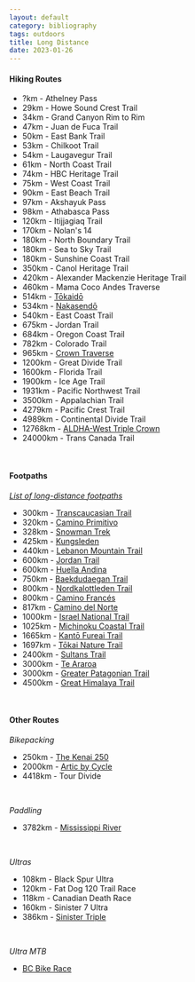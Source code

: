 ```yaml
---
layout: default
category: bibliography
tags: outdoors
title: Long Distance
date: 2023-01-26
---
```


#### Hiking Routes

* ?km - Athelney Pass
* 29km - Howe Sound Crest Trail
* 34km - Grand Canyon Rim to Rim
* 47km - Juan de Fuca Trail
* 50km - East Bank Trail
* 53km - Chilkoot Trail
* 54km - Laugavegur Trail
* 61km - North Coast Trail
* 74km - HBC Heritage Trail
* 75km - West Coast Trail
* 90km - East Beach Trail
* 97km - Akshayuk Pass
* 98km - Athabasca Pass
* 120km - Itijjagiaq Trail
* 170km - Nolan's 14
* 180km - North Boundary Trail
* 180km - Sea to Sky Trail
* 180km - Sunshine Coast Trail
* 350km - Canol Heritage Trail
* 420km - Alexander Mackenzie Heritage Trail
* 460km - Mama Coco Andes Traverse
* 514km - [Tōkaidō](https://en.wikipedia.org/wiki/T%C5%8Dkaid%C5%8D_(road))
* 534km - [Nakasendō](https://en.m.wikipedia.org/wiki/Nakasend%C5%8D)
* 540km - East Coast Trail
* 675km - Jordan Trail
* 684km - Oregon Coast Trail
* 782km - Colorado Trail
* 965km - [Crown Traverse](https://gearjunkie.com/endurance/running/crown-traverse-mike-foote-mike-wolfe)
* 1200km - Great Divide Trail
* 1600km - Florida Trail
* 1900km - Ice Age Trail
* 1931km - Pacific Northwest Trail
* 3500km - Appalachian Trail
* 4279km - Pacific Crest Trail
* 4989km - Continental Divide Trail
* 12768km - [ALDHA-West Triple Crown](https://www.aldhawest.org/triple-crown)
* 24000km - Trans Canada Trail

<br>


#### Footpaths

[*List of long-distance footpaths*](https://en.m.wikipedia.org/wiki/List_of_long-distance_footpaths)

* 300km - [Transcaucasian Trail](https://en.m.wikipedia.org/wiki/Transcaucasian_Trail)
* 320km - [Camino Primitivo](https://en.m.wikipedia.org/wiki/Camino_Primitivo)
* 328km - [Snowman Trek](https://en.m.wikipedia.org/wiki/Snowman_Trek)
* 425km - [Kungsleden](https://en.m.wikipedia.org/wiki/Kungsleden)
* 440km - [Lebanon Mountain Trail](https://en.m.wikipedia.org/wiki/Lebanon_Mountain_Trail)
* 600km - [Jordan Trail](https://en.m.wikipedia.org/wiki/Jordan_Trail)
* 600km - [Huella Andina](https://huellaandinatrail.com/)
* 750km - [Baekdudaegan Trail](https://en.m.wikipedia.org/wiki/Baekdudaegan)
* 800km - [Nordkalottleden Trail](https://en.m.wikipedia.org/wiki/Nordkalottruta)
* 800km - [Camino Francés](https://en.m.wikipedia.org/wiki/French_Way)
* 817km - [Camino del Norte](https://en.m.wikipedia.org/wiki/Northern_Way)
* 1000km - [Israel National Trail](https://en.m.wikipedia.org/wiki/Israel_National_Trail)
* 1025km - [Michinoku Coastal Trail](https://en.m.wikipedia.org/wiki/Michinoku_Coastal_Trail)
* 1665km - [Kantō Fureai Trail](https://en.m.wikipedia.org/wiki/Kant%C5%8D_Fureai_Trail)
* 1697km - [Tōkai Nature Trail](https://en.m.wikipedia.org/wiki/T%C5%8Dkai_Nature_Trail)
* 2400km - [Sultans Trail](https://en.m.wikipedia.org/wiki/Sultans_Trail)
* 3000km - [Te Araroa](https://en.m.wikipedia.org/wiki/Te_Araroa)
* 3000km - [Greater Patagonian Trail](https://en.m.wikipedia.org/wiki/Hiking_in_Chile#Greater_Patagonian_Trail)
* 4500km - [Great Himalaya Trail](https://en.m.wikipedia.org/wiki/Great_Himalaya_Trail)

<br>

#### Other Routes

*Bikepacking*

* 250km - [The Kenai 250](https://bikepacking.com/routes/kenai-250/)
* 2000km - [Artic by Cycle](https://www.bikeland.fi/en/arcticbycycle)
* 4418km - Tour Divide

<br>


*Paddling*

* 3782km - [Mississippi River](https://gearjunkie.com/boats-water/dale-greybeard-sanders-interview)

<br>


*Ultras*

* 108km - Black Spur Ultra
* 120km - Fat Dog 120 Trail Race
* 118km - Canadian Death Race
* 160km - Sinister 7 Ultra
* 386km - [Sinister Triple](https://www.sinistersports.ca/sinistertriple)

<br>

*Ultra MTB*

* [BC Bike Race](https://bcbikerace.com/)
